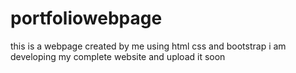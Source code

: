 # portfoliowebpage
this is a webpage created by me using html css and bootstrap i am developing my complete website and upload it soon
